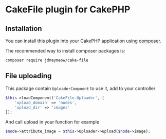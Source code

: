 # CakeFile plugin for CakePHP


## Installation

You can install this plugin into your CakePHP application using [composer](http://getcomposer.org).

The recommended way to install composer packages is:

```
composer require jdmaymeow/cake-file
```

## File uploading

This package contain `UploaderCompoent` to use it, add to your controller

```php
$this->loadComponent('CakeFile.Uploader', [
    'upload_domain' => 'nodes',
    'upload_dir' => 'images'
]);
```

And call upload in your function for example

```php
$node->attribute_image = $this->Uploader->upload($node->image);
```
